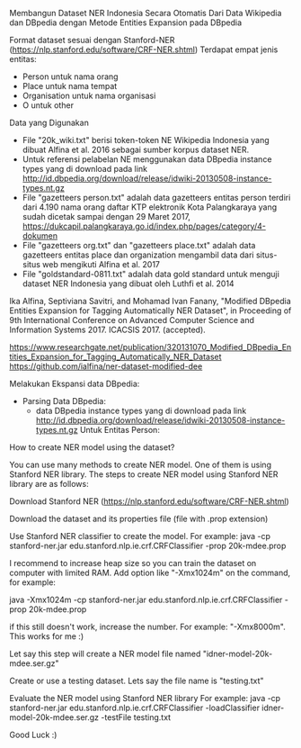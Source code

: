 Membangun Dataset NER Indonesia Secara Otomatis Dari Data Wikipedia dan DBpedia dengan Metode Entities Expansion pada DBpedia

Format dataset sesuai dengan Stanford-NER (https://nlp.stanford.edu/software/CRF-NER.shtml) 
Terdapat empat jenis entitas:
  - Person untuk nama orang
  - Place untuk nama tempat
  - Organisation untuk nama organisasi
  - O untuk other

Data yang Digunakan

- File "20k_wiki.txt" berisi token-token NE Wikipedia Indonesia yang dibuat Alfina et al. 2016 sebagai sumber korpus dataset NER.
- Untuk referensi pelabelan NE menggunakan data DBpedia instance types yang di download pada link http://id.dbpedia.org/download/release/idwiki-20130508-instance-types.nt.gz
- File "gazetteers person.txt" adalah data gazetteers entitas person terdiri dari 4.190 nama orang daftar KTP elektronik Kota Palangkaraya yang sudah dicetak sampai dengan 29 Maret 2017, https://dukcapil.palangkaraya.go.id/index.php/pages/category/4-dokumen
- File "gazetteers org.txt" dan "gazetteers place.txt" adalah data gazetteers entitas place dan organization mengambil data dari situs-situs web mengikuti Alfina et al. 2017
- File "goldstandard-0811.txt" adalah data gold standard untuk menguji dataset NER Indonesia yang dibuat oleh Luthfi et al. 2014

Ika Alfina, Septiviana Savitri, and Mohamad Ivan Fanany, "Modified DBpedia Entities Expansion for Tagging Automatically NER Dataset", in Proceeding of 9th International Conference on Advanced Computer Science and Information Systems 2017. ICACSIS 2017. (accepted).

https://www.researchgate.net/publication/320131070_Modified_DBpedia_Entities_Expansion_for_Tagging_Automatically_NER_Dataset 
https://github.com/ialfina/ner-dataset-modified-dee

Melakukan Ekspansi data DBpedia:

- Parsing Data DBpedia:
  - data DBpedia instance types yang di download pada link http://id.dbpedia.org/download/release/idwiki-20130508-instance-types.nt.gz
Untuk Entitas Person:

How to create NER model using the dataset?

You can use many methods to create NER model. One of them is using Stanford NER library.
The steps to create NER model using Stanford NER library are as follows:

Download Stanford NER (https://nlp.stanford.edu/software/CRF-NER.shtml)

Download the dataset and its properties file (file with .prop extension)

Use Stanford NER classifier to create the model. 
For example: 
java -cp stanford-ner.jar edu.stanford.nlp.ie.crf.CRFClassifier -prop 20k-mdee.prop 

I recommend to increase heap size so you can train the dataset on computer with limited RAM. Add option like "-Xmx1024m" on the command, for example:

java -Xmx1024m -cp stanford-ner.jar edu.stanford.nlp.ie.crf.CRFClassifier -prop 20k-mdee.prop 

if this still doesn't work, increase the number. For example: "-Xmx8000m". This works for me :)

Let say this step will create a NER model file named "idner-model-20k-mdee.ser.gz"

Create or use a testing dataset. Lets say the file name is "testing.txt"

Evaluate the NER model using Stanford NER library 
For example:
java -cp stanford-ner.jar edu.stanford.nlp.ie.crf.CRFClassifier -loadClassifier idner-model-20k-mdee.ser.gz -testFile testing.txt

Good Luck :)
